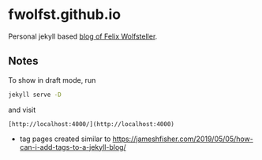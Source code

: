 # fwolfst.github.io

Personal jekyll based [blog of Felix Wolfsteller](fwolfst.github.io).

## Notes

To show in draft mode, run

```bash
jekyll serve -D
```

and visit

    [http://localhost:4000/](http://localhost:4000)

* tag pages created similar to https://jameshfisher.com/2019/05/05/how-can-i-add-tags-to-a-jekyll-blog/

